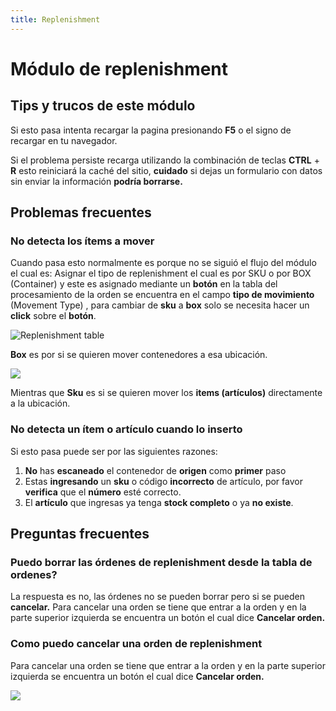 ```yaml
---
title: Replenishment
---
```

# Módulo de replenishment

## Tips y trucos de este módulo

Si esto pasa intenta recargar la pagina presionando **F5** o el signo de recargar en tu navegador.

Si el problema persiste recarga utilizando la combinación de teclas **CTRL** + **R** esto reiniciará la caché del sitio, **cuidado** si dejas un formulario con datos sin enviar la información **podría borrarse.**

## Problemas frecuentes

### No detecta los ítems a mover

Cuando pasa esto normalmente es porque no se siguió el flujo del módulo el cual es: Asignar el tipo de replenishment el cual es por SKU o por BOX (Container) y este es asignado mediante un **botón** en la tabla del procesamiento de la orden se encuentra en el campo **tipo de movimiento** (Movement Type) , para cambiar de **sku** a **box** solo se necesita hacer un **click** sobre el **botón**.

![Replenishment table](/img/upload/screenshot-2025-06-05-103956.png "Tipo de movimiento")

**Box** es por si se quieren mover contenedores a esa ubicación.

![](/img/upload/screenshot-2025-06-05-104005.png)

Mientras que **Sku** es si se quieren mover los **items (artículos)** directamente a la ubicación.

### No detecta un ítem o artículo cuando lo inserto

Si esto pasa puede ser por las siguientes razones:

1. **No** has **escaneado** el contenedor de **origen** como **primer** paso
2. Estas **ingresando** un **sku** o código **incorrecto** de artículo, por favor **verifica** que el **número** esté correcto.
3. El **artículo** que ingresas ya tenga **stock completo** o ya **no existe**.

## Preguntas frecuentes

### Puedo borrar las órdenes de replenishment desde la tabla de ordenes?

La respuesta es no, las órdenes no se pueden borrar pero si se pueden **cancelar.** Para cancelar una orden se tiene que entrar a la orden y en la parte superior izquierda se encuentra un botón el cual dice **Cancelar orden.**

### Como puedo cancelar una orden de replenishment


Para cancelar una orden se tiene que entrar a la orden y en la parte superior izquierda se encuentra un botón el cual dice **Cancelar orden.**


![](/img/upload/screenshot-2025-06-05-105728.png)
